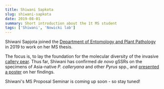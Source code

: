 ```yaml
---
title: Shiwani Sapkota
slug: shiwani-sapkota
date: 2019-08-01
summary: Short introduction about the 1t MS student
tags: ['Shiwani', 'Nowicki lab']
---
```


Shiwani Sapjota joined the [Department of Entomology and Plant Pathology](https://epp.tennessee.edu) in 2019 to work on her MS thesis. 

The focus is, to lay the foundation for the molecular diversity of the invasive [callery pear](/projects/asian-callery-pear/). Thus far, Shiwani has confirmed *de&nbsp;novo* gSSRs on the specimens of Asia-native *P.&nbsp;calleryana* and other *Pyrus* spp., and [presented a poster](/news/invasive-species-forum/) on her findings.

Shiwani's MS Proposal Seminar is coming up soon - so stay tuned!